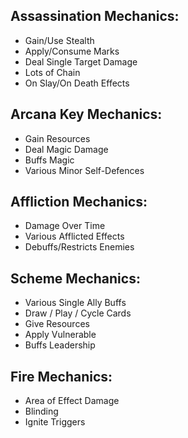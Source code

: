 ## Assassination Mechanics:
- Gain/Use Stealth
- Apply/Consume Marks
- Deal Single Target Damage
- Lots of Chain
- On Slay/On Death Effects

## Arcana Key Mechanics:
- Gain Resources
- Deal Magic Damage
- Buffs Magic
- Various Minor Self-Defences

## Affliction Mechanics:
- Damage Over Time
- Various Afflicted Effects
- Debuffs/Restricts Enemies

## Scheme Mechanics:
- Various Single Ally Buffs
- Draw / Play / Cycle Cards
- Give Resources
- Apply Vulnerable
- Buffs Leadership

## Fire Mechanics:
- Area of Effect Damage
- Blinding
- Ignite Triggers


